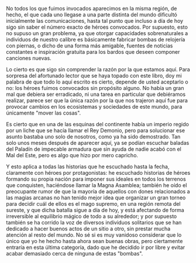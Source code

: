 No todos los que fuimos invocados aparecimos en la misma región, de hecho, el que cada uno llegase a una parte distinta del mundo dificultó inicialmente las comunicaciones, hasta tal punto que incluso a día de hoy sigo sin saber el número exacto de héroes convocados. Por supuesto, esto no supuso un gran problema, ya que otorgar capacidades sobrenaturales a individuos de nuestro calibre es básicamente fabricar bombas de relojería con piernas, o dicho de una forma más amigable, fuentes de noticias constantes e inspiración gratuita para los bardos que deseen componer canciones nuevas.

Lo cierto es que sigo sin comprender la razón por la que estamos aquí. Para sorpresa del afortunado lector que se haya topado con este libro, doy mi palabra de que todo lo aquí escrito es cierto, depende de usted aceptarlo o no: los héroes fuimos convocados sin propósito alguno. No había un gran mal que debiera ser erradicado, ni una tarea en particular que debiéramos realizar, parece ser que la única razón por la que nos trajeron aquí fue para provocar cambios en los ecosistemas y sociedades de este mundo, para únicamente "mover las cosas".

Es cierto que en una de las esquinas del continente había un imperio regido por un liche que se hacía llamar el Rey Demonio, pero para solucionar ese asunto bastaba uno solo de nosotros, como ya ha sido demostrado. Tan solo unos meses después de aparecer aquí, ya se podían escuchar baladas del Paladín de impecable armadura que sin ayuda de nadie acabó con el Mal del Este, pero es algo que hizo por mero capricho.

Y esto aplica a todas las historias que he escuchado hasta la fecha, claramente con héroes por protagonistas: he escuchado historias de héroes formando su propia nación para imponer sus ideales en todos los terrenos que conquisten, haciéndose llamar la Magna Asamblea; también he oído el preocupante rumor de que la mayoría de aquellos con dones relacionados a las magias arcanas no han tenido mejor idea que organizar un gran torneo para decidir cuál de ellos es el mago supremo, en una región remota del sureste, y que dicha batalla sigue a día de hoy, y está afectando de forma irreversible al equilibrio mágico de todo a su alrededor; y por supuesto también se ha corrido la voz de diversos individuos solitarios que se han dedicado a hacer buenos actos de un sitio a otro, sin prestar mucha atención al resto del mundo. No sé si es muy vanidoso considerar que lo único que yo he hecho hasta ahora sean buenas obras, pero ciertamente entraría en esta última categoría, dado que he decidido ir por libre y evitar acabar demasiado cerca de ninguna de estas "bombas".